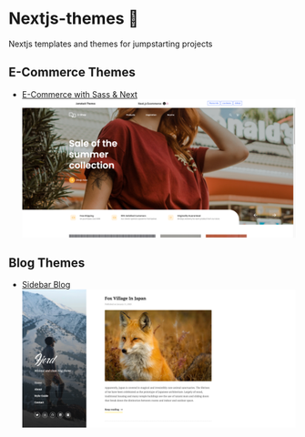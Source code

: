 # Nextjs-themes 🎨
Nextjs templates and themes for jumpstarting projects  
  
## E-Commerce Themes    
- [E-Commerce with Sass & Next](https://github.com/lucaspulliese/next-ecommerce)  
<img src="./images/ecommerce.png" alt="ecommerce img"></img>  
 
  
    
 ## Blog Themes   
 - [Sidebar Blog](https://github.com/stackbit-themes/fjord-nextjs)
<img src="./images/blog.png" alt="blog img"></img>
